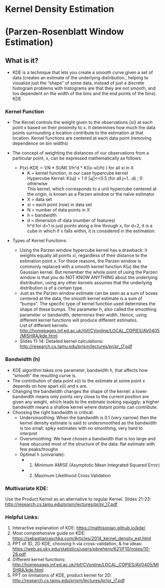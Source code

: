 # Kernel Density Estimation 
# (Parzen-Rosenblatt Window Estimation)

## What is it?
  * KDE is a technique that lets you create a smooth curve given a set of data (creates an estimate of the underlying distribution., helping to visualize just the “shape” of some data, instead of just a discrete histogram  problems with histograms are that they are not smooth, and too dependent on the width of the bins and the end points of the bins). KDE 

### Kernel Function
  * The Kernel controls the weight given to the observations {xi} at each point x based on their proximity to x. It determines how much the data points surrounding a location contribute to the estimation at that location. Kernel functions are centered at each data point (removing dependence on bin widths)
  * The concept of weighting the distances of our observations from a particular point, x, can be expressed mathematically as follows:
    * P(x)-KDE = 1/N * SUM( 1/h^d * K((x-xi)/h) ) for all xi in X 
      * K = kernel function, in our case hypercube kernel\
      Hypercube Kernel:  K(uj) = 1 if |uj|<=0.5 (for all j=1...d) ; 0 otherwise\
      This kernel, which corresponds to a unit hypercube centered at the origin,
is known as a Parzen window or the naïve estimator
      * X = data set
      * xi = each point (row) in data set
      * N = number of data points in X
      * h = bandwidth
      * d = dimension of data (number of features) \
      h^d for d=1 is just points along a line through x, for d=2, it is a cube in which if x falls within, it is considered in the estimation.
    
  * Types of Kernel Functions:
    * Using the Parzen window hypercube kernel has a drawback: it weights equally all points 𝑥𝑖, regardless of their distance to the estimation point 𝑥. For these reasons, the Parzen window is commonly replaced with a smooth kernel function 𝐾(𝑢) like the Gaussian kernel. But remember the whole point of using the Parzen window is that you do NOT KNOW ANYTHING about the underlying distribution, using any other kernels assumes that the underlying distribution is of a certain type.
    * Just as the Parzen window estimate can be seen as a sum of boxes centered at the data, the smooth kernel estimate is a sum of “bumps”. The specific type of kernel function used determines the shape of these bumps. The parameter ℎ, also called the smoothing parameter or bandwidth, determines their width. Hence, using different kernel functions will produce different estimates.\
    List of different kernels: http://homepages.inf.ed.ac.uk/rbf/CVonline/LOCAL_COPIES/AV0405/MISHRA/kde.html
    * Slides 11-14: Detailed kernel calculations: http://research.cs.tamu.edu/prism/lectures/pr/pr_l7.pdf

### Bandwidth (h)
  * KDE algorithm takes one parameter, bandwidth h, that affects how “smooth” the resulting curve is.
  * The contribution of data point x(i) to the estimate at some point x depends on how apart x(i) and x are.
  * Changing the bandwidth changes the shape of the kernel: a lower bandwidth means only points very close to the current position are given any weight, which leads to the estimate looking squiggly; a higher bandwidth means a shallow kernel where distant points can contribute.
  * Choosing the right bandwidth is critical:
    * Undersmoothing: When the bandwidth is 0.1 (very narrow) then the kernel density estimate is said to undersmoothed as the bandwidth is too small: spiky estimates with no smoothing, very hard to interpret
    * Oversmoothing: We have chosen a bandwidth that is too large and have obscured most of the structure of the data: flat estimate with few peaks/troughs
    * Optimal h (univariate):
      * 1. Minimum AMISE (Asymptotic Mean Integrated Squared Error)
      * 2. Maximum Likelihood Cross Validation
      
### Multivariate KDE:
Use the Product Kernel as an alternative to regular Kernel. Slides 21-23: http://research.cs.tamu.edu/prism/lectures/pr/pr_l7.pdf

### Helpful Links:
1. Interactive explanation of KDE: https://mathisonian.github.io/kde/
2. Most comprehensive guide on KDE: https://sebastianraschka.com/Articles/2014_kernel_density_est.html
3. PPT of 1D, 2D KDE, choosing h via cross-validation, & hw ideas: https://web.as.uky.edu/statistics/users/pbreheny/621/F10/notes/10-28.pdf
4. Different kernel functions: http://homepages.inf.ed.ac.uk/rbf/CVonline/LOCAL_COPIES/AV0405/MISHRA/kde.html
5. PPT on limitations of KDE, product kernel for 2D: http://research.cs.tamu.edu/prism/lectures/pr/pr_l7.pdf
